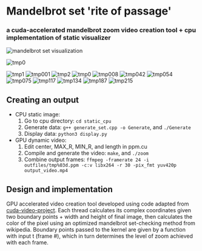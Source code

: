 # Mandelbrot set 'rite of passage'
### a cuda-accelerated mandelbrot zoom video creation tool + cpu implementation of static visualizer

![mandelbrot set visualization](https://user-images.githubusercontent.com/78174712/174942522-cf79d6e3-fbee-4b69-b639-f72406418298.png)

![tmp0](https://user-images.githubusercontent.com/78174712/179056536-173e4d70-f0cf-467a-b35e-d32d437d6a72.png)

![tmp1](https://user-images.githubusercontent.com/78174712/179056545-8d8a023a-c172-4ecf-9980-2af609cf752f.png)
![tmp001](https://user-images.githubusercontent.com/78174712/179056551-07c5b955-7182-4e67-a3e9-76892f99a741.png)
![tmp2](https://user-images.githubusercontent.com/78174712/179056639-450f8b9e-c670-40aa-87fe-4f5d6ee70038.png)
![tmp0](https://user-images.githubusercontent.com/78174712/179056666-19341568-47a2-4626-8679-284a32e7cf39.png)
![tmp008](https://user-images.githubusercontent.com/78174712/179056701-587c9a90-a8dd-4e29-8ae7-d3a7fcb0969c.png)
![tmp042](https://user-images.githubusercontent.com/78174712/179056705-c4cdd353-9e58-4347-9d56-67eb49eef533.png)
![tmp054](https://user-images.githubusercontent.com/78174712/179056713-1ad713f2-73c8-4195-b6cc-0d837dd0bd4b.png)
![tmp075](https://user-images.githubusercontent.com/78174712/179056718-45233f9e-b8ee-408e-89eb-5c6fc7bff9b7.png)
![tmp117](https://user-images.githubusercontent.com/78174712/179056729-5441457f-a1b3-4e30-8b22-085ac83a625a.png)
![tmp134](https://user-images.githubusercontent.com/78174712/179056761-20cfc279-ec18-459a-a54d-37d16ae8fafc.png)
![tmp187](https://user-images.githubusercontent.com/78174712/179056768-1a28439e-7b25-4ea4-96d9-d209dec07363.png)
![tmp215](https://user-images.githubusercontent.com/78174712/179056774-1042b35c-7927-491c-9dfa-e735e552156f.png)

## Creating an output
 - CPU static image:
	1. Go to cpu directory: `cd static_cpu`
	2. Generate data: `g++ generate_set.cpp -o Generate`, and `./Generate`
	3. Display data: `python3 display.py`
 - GPU dynamic video:
	1. Edit center, MAX_R, MIN_R, and length in ppm.cu
	2. Compile and generate the video: `make`, and `./zoom`
	3. Combine output frames: `ffmpeg -framerate 24 -i outfiles/tmp%03d.ppm -c:v libx264 -r 30 -pix_fmt yuv420p output_video.mp4`

## Design and implementation
GPU accelerated video creation tool developed using code adapted from [cuda-video-project](https://github.com/bojdell/cuda-video-project).
Each thread calculates its complex coordinates given two boundary points + width and height of final image, then calculates the color of the pixel using an optimized mandelbrot set-checking method from wikipedia.
Boundary points passed to the kernel are given by a function with input t (frame #), which in turn determines the level of zoom achieved with each frame.

